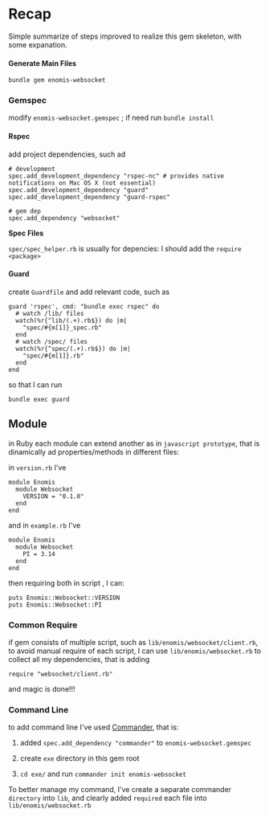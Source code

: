 Recap
=====

Simple summarize of steps improved to realize this gem skeleton, with some expanation.


#### Generate Main Files

`bundle gem enomis-websocket`


### Gemspec

modify `enomis-websocket.gemspec` ; if need run `bundle install`

#### Rspec

add project dependencies, such ad

````
# development
spec.add_development_dependency "rspec-nc" # provides native notifications on Mac OS X (not essential)
spec.add_development_dependency "guard"
spec.add_development_dependency "guard-rspec"

# gem dep
spec.add_dependency "websocket"
````



**Spec Files**

`spec/spec_helper.rb` is usually for depencies: I should add the `require <package>`


#### Guard

create `Guardfile` and add relevant code, such as

````
guard 'rspec', cmd: "bundle exec rspec" do
  # watch /lib/ files
  watch(%r{^lib/(.+).rb$}) do |m|
    "spec/#{m[1]}_spec.rb"
  end
  # watch /spec/ files
  watch(%r{^spec/(.+).rb$}) do |m|
    "spec/#{m[1]}.rb"
  end
end
````

so that I can run

````
bundle exec guard
````


Module
------

in Ruby each module can extend another as in `javascript prototype`, that is dinamically ad properties/methods in different files:

in `version.rb` I've

````
module Enomis
  module Websocket
    VERSION = "0.1.0"
  end
end
````

and in `example.rb` I've

````
module Enomis
  module Websocket
    PI = 3.14
  end
end
````

then requiring both in script , I can:

````
puts Enomis::Websocket::VERSION
puts Enomis::Websocket::PI
````

### Common Require

if gem consists of multiple script, such as `lib/enomis/websocket/client.rb`, to avoid manual require of each script, I can use `lib/enomis/websocket.rb` to collect all my dependencies, that is adding

````
require "websocket/client.rb"
````

and magic is done!!!



### Command Line

to add command line I've used [Commander](https://github.com/commander-rb/commander), that is:

1. added `spec.add_dependency "commander"` to `enomis-websocket.gemspec`

2. create `exe` directory in this gem root

3. `cd exe/` and run `commander init enomis-websocket`


To better manage my command, I've create a separate commander `directory` into `lib`, and clearly added `required` each file into `lib/enomis/websocket.rb`
